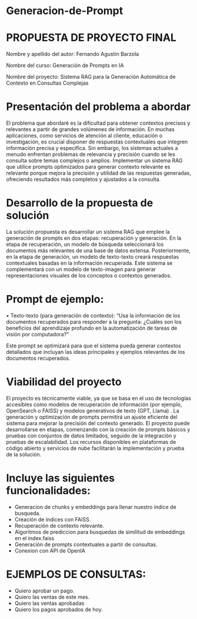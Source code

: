 # Generacion-de-Prompt

# PROPUESTA DE PROYECTO FINAL 

Nombre y apellido del autor: Fernando Agustin Barzola 

Nombre del curso: Generación de Prompts en IA 

Nombre del proyecto: Sistema RAG para la Generación Automática de Contexto en Consultas Complejas 

# Presentación del problema a abordar 

El problema que abordaré es la dificultad para obtener contextos precisos y relevantes a partir de 
grandes volúmenes de información. En muchas aplicaciones, como servicios de atención al cliente, 
educación o investigación, es crucial disponer de respuestas contextuales que integren información 
precisa y específica. Sin embargo, los sistemas actuales a menudo enfrentan problemas de 
relevancia y precisión cuando se les consulta sobre temas complejos o amplios. Implementar un 
sistema RAG que utilice prompts optimizados para generar contexto relevante es relevante porque 
mejora la precisión y utilidad de las respuestas generadas, ofreciendo resultados más completos y 
ajustados a la consulta. 

# Desarrollo de la propuesta de solución 

La solución propuesta es desarrollar un sistema RAG que emplee la generación de prompts en dos 
etapas: recuperación y generación. En la etapa de recuperación, un modelo de búsqueda 
seleccionará los documentos más relevantes de una base de datos extensa. Posteriormente, en la 
etapa de generación, un modelo de texto-texto creará respuestas contextuales basadas en la 
información recuperada. Este sistema se complementará con un modelo de texto-imagen para 
generar representaciones visuales de los conceptos o contextos generados. 

# Prompt de ejemplo: 
• Texto-texto (para generación de contexto): “Usa la información de los documentos 
recuperados para responder a la pregunta: ¿Cuáles son los beneficios del aprendizaje 
profundo en la automatización de tareas de visión por computadora?”

Este prompt se optimizará para que el sistema pueda generar contextos detallados que incluyan las 
ideas principales y ejemplos relevantes de los documentos recuperados. 

# Viabilidad del proyecto 

El proyecto es técnicamente viable, ya que se basa en el uso de tecnologías accesibles como 
modelos de recuperación de información (por ejemplo, OpenSearch o FAISS) y modelos 
generativos de texto (GPT, Llama) . La generación y optimización de prompts permitirá un ajuste 
eficiente del sistema para mejorar la precisión del contexto generado. El proyecto puede 
desarrollarse en etapas, comenzando con la creación de prompts básicos y pruebas con conjuntos 
de datos limitados, seguido de la integración y pruebas de escalabilidad. Los recursos disponibles 
en plataformas de código abierto y servicios de nube facilitarán la implementación y prueba de la 
solución.

# Incluye las siguientes funcionalidades:

- Generacion de chunks y embeddings para llenar nuestro indice de busqueda.   
- Creación de índices con FAISS.
- Recuperación de contexto relevante.
- Algoritmos de prediccion para busquedas de similitud de embeddings en el index.faiss
- Generación de prompts contextuales a partir de consultas.
- Conexion con API de OpenIA

# EJEMPLOS DE CONSULTAS:

- Quiero aprobar un pago.
- Quiero las ventas de este mes.
- Quiero las ventas aprobadas
- Quiero los pagos aprobados de hoy.

